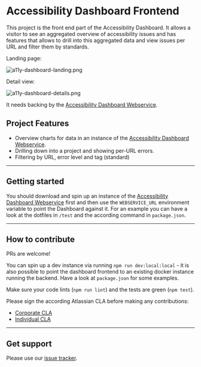 # Accessibility Dashboard Frontend

This project is the front end part of the Accessibility Dashboard. It allows a visitor to see an aggregated overview of accessibility issues and has features that allows to drill into this aggregated data and view issues per URL and filter them by standards.

Landing page:

![a11y-dashboard-landing.png](https://bitbucket.org/repo/74nR9n/images/274504664-a11y-dashboard-landing.png)

Detail view:

![a11y-dashboard-details.png](https://bitbucket.org/repo/74nR9n/images/654127562-a11y-dashboard-details.png)

It needs backing by the [Accessibility Dashboard Webservice](https://bitbucket.org/atlassian/a11y-dashboard-webservice/).

## Project Features
* Overview charts for data in an instance of the [Accessibility Dashboard Webservice](https://bitbucket.org/atlassian/a11y-dashboard-webservice/).
* Drilling down into a project and showing per-URL errors.
* Filtering by URL, error level and tag (standard)


***
## Getting started

You should download and spin up an instance of the [Accessibility Dashboard Webservice](https://bitbucket.org/atlassian/a11y-dashboard-webservice/) first and then use the `WEBSERVICE_URL` environment variable to point the Dashboard against it. For an example you can have a look at the dotfiles in `/test` and the according command in `package.json`.

***
## How to contribute
PRs are welcome!

You can spin up a dev instance via running `npm run dev:local:local` - it is also possible to point the dashboard frontend to an existing docker instance running the backend. Have a look at `package.json` for some examples.

Make sure your code lints (`npm run lint`) and the tests are green (`npm test`).

Please sign the according Atlassian CLA before making any contributions:
* [Corporate CLA](https://na2.docusign.net/Member/PowerFormSigning.aspx?PowerFormId=e1c17c66-ca4d-4aab-a953-2c231af4a20b)
* [Individual CLA](https://na2.docusign.net/Member/PowerFormSigning.aspx?PowerFormId=3f94fbdc-2fbe-46ac-b14c-5d152700ae5d)

***
## Get support
Please use our [issue tracker](https://bitbucket.org/atlassian/a11y-dashboard/issues?status=new&status=open).
